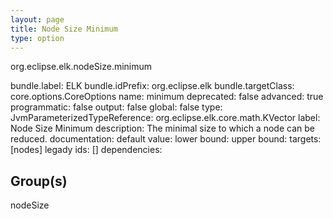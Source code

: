 ```yaml
---
layout: page
title: Node Size Minimum
type: option
---
```

org.eclipse.elk.nodeSize.minimum

bundle.label: ELK
bundle.idPrefix: org.eclipse.elk
bundle.targetClass: core.options.CoreOptions
name: minimum
deprecated: false
advanced: true
programmatic: false
output: false
global: false
type: JvmParameterizedTypeReference: org.eclipse.elk.core.math.KVector
label: Node Size Minimum
description: The minimal size to which a node can be reduced.
documentation: 
default value: 
lower bound: 
upper bound: 
targets: [nodes]
legady ids: []
dependencies:

## Group(s)
nodeSize 

